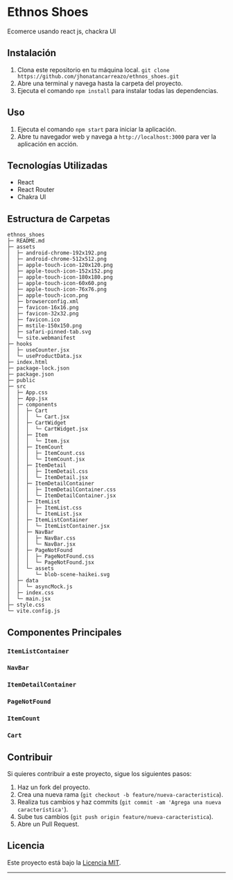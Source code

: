 # Ethnos Shoes

Ecomerce usando react js, chackra UI

## Instalación

1. Clona este repositorio en tu máquina local. `git clone https://github.com/jhonatancarreazo/ethnos_shoes.git`
2. Abre una terminal y navega hasta la carpeta del proyecto.
3. Ejecuta el comando `npm install` para instalar todas las dependencias.

## Uso

1. Ejecuta el comando `npm start` para iniciar la aplicación.
2. Abre tu navegador web y navega a `http://localhost:3000` para ver la aplicación en acción.



## Tecnologías Utilizadas

- React
- React Router
- Chakra UI

## Estructura de Carpetas
```
ethnos_shoes
├─ README.md
├─ assets
│  ├─ android-chrome-192x192.png
│  ├─ android-chrome-512x512.png
│  ├─ apple-touch-icon-120x120.png
│  ├─ apple-touch-icon-152x152.png
│  ├─ apple-touch-icon-180x180.png
│  ├─ apple-touch-icon-60x60.png
│  ├─ apple-touch-icon-76x76.png
│  ├─ apple-touch-icon.png
│  ├─ browserconfig.xml
│  ├─ favicon-16x16.png
│  ├─ favicon-32x32.png
│  ├─ favicon.ico
│  ├─ mstile-150x150.png
│  ├─ safari-pinned-tab.svg
│  └─ site.webmanifest
├─ hooks
│  ├─ useCounter.jsx
│  └─ useProductData.jsx
├─ index.html
├─ package-lock.json
├─ package.json
├─ public
├─ src
│  ├─ App.css
│  ├─ App.jsx
│  ├─ components
│  │  ├─ Cart
│  │  │  └─ Cart.jsx
│  │  ├─ CartWidget
│  │  │  └─ CartWidget.jsx
│  │  ├─ Item
│  │  │  └─ Item.jsx
│  │  ├─ ItemCount
│  │  │  ├─ ItemCount.css
│  │  │  └─ ItemCount.jsx
│  │  ├─ ItemDetail
│  │  │  ├─ ItemDetail.css
│  │  │  └─ ItemDetail.jsx
│  │  ├─ ItemDetailContainer
│  │  │  ├─ ItemDetailContainer.css
│  │  │  └─ ItemDetailContainer.jsx
│  │  ├─ ItemList
│  │  │  ├─ ItemList.css
│  │  │  └─ ItemList.jsx
│  │  ├─ ItemListContainer
│  │  │  └─ ItemListContainer.jsx
│  │  ├─ NavBar
│  │  │  ├─ NavBar.css
│  │  │  └─ NavBar.jsx
│  │  ├─ PageNotFound
│  │  │  ├─ PageNotFound.css
│  │  │  └─ PageNotFound.jsx
│  │  └─ assets
│  │     └─ blob-scene-haikei.svg
│  ├─ data
│  │  └─ asyncMock.js
│  ├─ index.css
│  └─ main.jsx
├─ style.css
└─ vite.config.js

```

## Componentes Principales

### `ItemListContainer`



### `NavBar`


### `ItemDetailContainer`


### `PageNotFound`


### `ItemCount`


### `Cart`


## Contribuir

Si quieres contribuir a este proyecto, sigue los siguientes pasos:

1. Haz un fork del proyecto.
2. Crea una nueva rama (`git checkout -b feature/nueva-caracteristica`).
3. Realiza tus cambios y haz commits (`git commit -am 'Agrega una nueva característica'`).
4. Sube tus cambios (`git push origin feature/nueva-caracteristica`).
5. Abre un Pull Request.

## Licencia

Este proyecto está bajo la [Licencia MIT](https://opensource.org/licenses/MIT).

---
